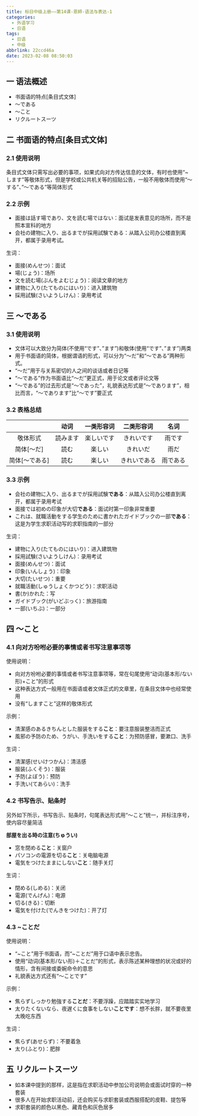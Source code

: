 ```yaml
---
title: 标日中级上册——第14课-恩師-语法与表达-1
categories:
  - 外语学习
  - 日语
tags:
  - 日语
  - 中级
abbrlink: 22ccd46a
date: 2023-02-08 08:50:03
---
```

## 一 语法概述

* 书面语的特点[条目式文体]
* ～である
* ～こと
* リクルートスーツ

<!--more-->

## 二 书面语的特点[条目式文体]

### 2.1 使用说明

条目式文体只需写出必要的事项，如果式向对方传达信息的文体，有时也使用“~します”等敬体形式，但是学校或公共机关等的招贴公告，一般不用敬体而使用“～する”、”～である”等简体形式

### 2.2 示例

* 面接は話す場であり、文を読む場ではない：面试是发表意见的场所，而不是照本宣科的地方
* 会社の建物に入り、出るまでが採用試験である：从踏入公司办公楼直到离开，都属于录用考试。

生词：

* 面接(めんせつ)：面试
* 場(じょう)：场所
* 文を読む場(ぶんをよむじょう)：阅读文章的地方
* 建物に入り(たてものにはいり)：进入建筑物
* 採用試験(さいようしけん)：录用考试

## 三 ～である

### 3.1 使用说明

* 文体可以大致分为简体(不使用“です”、”ます”)和敬体(使用“です”、”ます”)两类
* 用于书面语的简体，根据谓语的形式，可以分为“～だ”和“～である”两种形式。
* “～だ”用于与关系密切的人之间的谈话或者日记等
* “～である”作为书面语比“～だ”更正式，用于论文或者评论文等
* “～である”的过去形式是“～であった”，礼貌表达形式是“～であります”，相比而言，“～であります”比“～です”要正式

### 3.2 表格总结

|                |   动词   | 一类形容词 |  二类形容词  |   名词   |
| :------------: | :------: | :--------: | :----------: | :------: |
|    敬体形式    | 読みます | 楽しいです |  きれいです  |  雨です  |
|   简体[～だ]   |   読む   |   楽しい   |   きれいだ   |   雨だ   |
| 简体[～である] |   読む   |   楽しい   | きれいである | 雨である |

### 3.3 示例

* 会社の建物に入り、出るまでが採用試験**である**：从踏入公司办公楼直到离开，都属于录用考试
* 面接では初めの印象が大切**である**：面试时第一印象非常重要
* これは、就職活動をする学生のために書かれたガイドブックの一部**である**：这是为学生求职活动写的求职指南的一部分

生词：

* 建物に入り(たてものにはいり)：进入建筑物
* 採用試験(さいようしけん)：录用考试
* 面接(めんせつ)：面试
* 印象(いんしょう)：印象
* 大切(たいせつ)：重要
* 就職活動(しゅうしょくかつどう)：求职活动
* 書(か)かれた：写
* ガイドブック(がいどぶっく)：旅游指南
* 一部(いちぶ)：一部分

## 四 ～こと

### 4.1 向对方吩咐必要的事情或者书写注意事项等

使用说明：

* 向对方吩咐必要的事情或者书写注意事项等，常在句尾使用“动词(基本形/ない形)+こと”的形式
* 这种表达方式一般用在书面语或者文体正式的文章里，在条目文体中也经常使用
* 没有“しますこと”这样的敬体形式

示例：

* 清潔感のあるきちんとした服装をする**こと**：要注意服装整洁而正式
* 風邪の予防のため、うがい、手洗いをする**こと**：为预防感冒，要漱口、洗手

生词：

* 清潔感(せいけつかん)：清洁感
* 服装(ふくそう)：服装
* 予防(よぼう)：预防
* 手洗い(てあらい)：洗手

### 4.2 书写告示、贴条时

另外如下所示，书写告示、贴条时，句尾表达形式用“～こと”统一，并标注序号，使内容尽量简洁

**部屋を出る時の注意(ちゅうい)**

* 窓を閉める**こと**：关窗户
* パソコンの電源を切る**こと**：关电脑电源
* 電気をつけたままにしない**こと**：随手关灯

生词：

* 閉める(しめる)：关闭
* 電源(でんげん)：电源
* 切る(きる)：切断
* 電気を付けた(でんきをつけた)：开了灯

### 4.3 ~ことだ

使用说明：

* “~こと”用于书面语，而“~ことだ”用于口语中表示忠告。
* 使用“动词(基本形/ない形)＋ことだ”的形式，表示陈述某种理想的状况或好的情形，含有间接或委婉命令的意思
* 礼貌表达方式还有“～ことです”

示例：

* 焦らずしっかり勉強する**ことだ**：不要浮躁，应踏踏实实地学习
* 太りたくないなら、夜遅くに食事をしない**ことです**：想不长胖，就不要夜里太晚吃东西

生词：

* 焦らず(あせらず)：不要着急
* 太り(ふとり)：肥胖

## 五 リクルートスーツ

* 如本课中提到的那样，这是指在求职活动中参加公司说明会或面试时穿的一种套装
* 很多人在开始求职活动前，还会购买与求职套装或西服搭配的皮鞋、提包等
* 求职套装的颜色以黑色、藏青色和灰色居多

